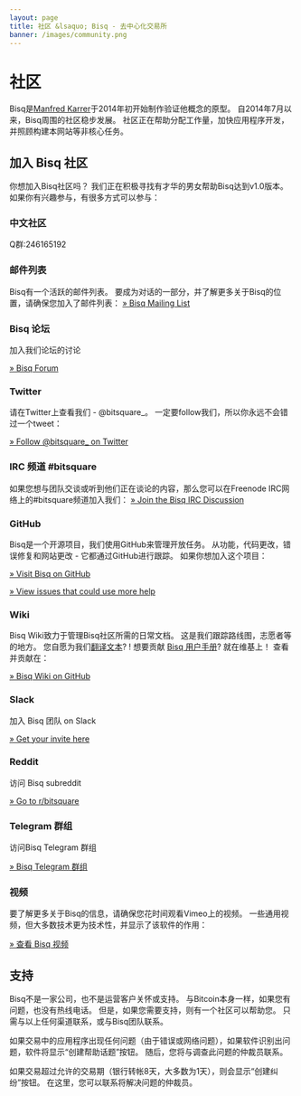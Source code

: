 ```yaml
---
layout: page
title: 社区 &lsaquo; Bisq - 去中心化交易所
banner: /images/community.png
---
```

# 社区

Bisq是[Manfred Karrer](https://plus.google.com/106046176723553419722/posts)于2014年初开始制作验证他概念的原型。 自2014年7月以来，Bisq周围的社区稳步发展。 社区正在帮助分配工作量，加快应用程序开发，并照顾构建本网站等非核心任务。

## 加入 Bisq 社区

你想加入Bisq社区吗？ 我们正在积极寻找有才华的男女帮助Bisq达到v1.0版本。 如果你有兴趣参与，有很多方式可以参与：

### 中文社区

Q群:246165192

### 邮件列表

Bisq有一个活跃的邮件列表。 要成为对话的一部分，并了解更多关于Bisq的位置，请确保您加入了邮件列表：
[» Bisq Mailing List](https://groups.google.com/forum/#!forum/bitsquare)

### Bisq 论坛

加入我们论坛的讨论

[» Bisq Forum](https://forum.bitsquare.io/)

### Twitter

请在Twitter上查看我们 - @bitsquare_。 一定要follow我们，所以你永远不会错过一个tweet：

[» Follow @bitsquare_ on Twitter](https://twitter.com/bitsquare_)

### IRC 频道 #bitsquare

如果您想与团队交谈或听到他们正在谈论的内容，那么您可以在Freenode IRC网络上的#bitsquare频道加入我们：
[» Join the Bisq IRC Discussion](https://webchat.freenode.net/?channels=bitsquare)

### GitHub

Bisq是一个开源项目，我们使用GitHub来管理开放任务。 从功能，代码更改，错误修复和网站更改 - 它都通过GitHub进行跟踪。 如果你想加入这个项目：

[» Visit Bisq on GitHub](https://github.com/bisq-network/exchange)

[» View issues that could use more help](https://github.com/bisq-network/exchange/issues)

### Wiki

Bisq Wiki致力于管理Bisq社区所需的日常文档。 这是我们跟踪路线图，志愿者等的地方。 您自愿为我们[翻译文本](https://www.transifex.com/bitsquare/bitsquare)? ! 想要贡献 [Bisq 用户手册](https://github.com/bisq-network/exchange/wiki/User-Guide)? 就在维基上！ 查看并贡献在：

[» Bisq Wiki on GitHub](https://github.com/bisq-network/exchange/wiki)

### Slack

加入 Bisq 团队 on Slack

[» Get your invite here](https://bisq-slack.herokuapp.com/)

### Reddit

访问 Bisq subreddit

[» Go to r/bitsquare](https://www.reddit.com/r/bitsquare)

### Telegram 群组

访问Bisq Telegram 群组

[» Bisq Telegram 群组](https://telegram.me/bitsquare)

### 视频

要了解更多关于Bisq的信息，请确保您花时间观看Vimeo上的视频。 一些通用视频，但大多数技术更为技术性，并显示了该软件的作用：

[» 查看 Bisq 视频](https://vimeo.com/getbitsquare)

## 支持

Bisq不是一家公司，也不是运营客户关怀或支持。 与Bitcoin本身一样，如果您有问题，也没有热线电话。 但是，如果您需要支持，则有一个社区可以帮助您。 只需与以上任何渠道联系，或与Bisq团队联系。

如果交易中的应用程序出现任何问题（由于错误或网络问题），如果软件识别出问题，软件将显示“创建帮助话题”按钮。 随后，您将与调查此问题的仲裁员联系。

如果交易超过允许的交易期（银行转帐8天，大多数为1天），则会显示“创建纠纷”按钮。 在这里，您可以联系将解决问题的仲裁员。
